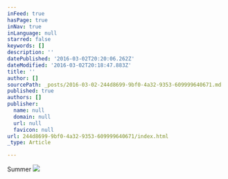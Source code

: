```yaml
---
inFeed: true
hasPage: true
inNav: true
inLanguage: null
starred: false
keywords: []
description: ''
datePublished: '2016-03-02T20:20:06.262Z'
dateModified: '2016-03-02T20:18:47.883Z'
title: ''
author: []
sourcePath: _posts/2016-03-02-244d8699-9bf0-4a32-9353-609999640671.md
published: true
authors: []
publisher:
  name: null
  domain: null
  url: null
  favicon: null
url: 244d8699-9bf0-4a32-9353-609999640671/index.html
_type: Article

---
```

Summer
![](https://the-grid-user-content.s3-us-west-2.amazonaws.com/e26820df-f913-4bcd-b7be-a32bb11e8272.jpg)